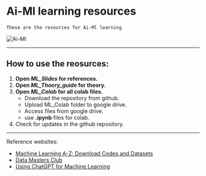 # Ai-Ml learning resources
    These are the resources for Ai-Ml learning
    
![Ai-Ml](https://media.licdn.com/dms/image/D5612AQEZwaQwVnCpvA/article-cover_image-shrink_720_1280/0/1702031356561?e=2147483647&v=beta&t=IZ5mcfHJ-hjdCW0rXxCbAkYuqb78XgEgL_Yx_eeSf3Y)

---

## How to use the reosurces:
1. **Open *ML_Slides* for references.**
2. **Open *ML_Thoery_guide* for theory.**
3. **Open *ML_Colab* for all colab files.**
   - Download the repository from github.
   - Upload ML_Colab folder to google drive.
   - Access files from google drive.
   - use **.ipynb** files for colab.
4. Check for updates in the github repository.

---

Reference websites: 
- [Machine Learning A-Z: Download Codes and Datasets](https://www.superdatascience.com/pages/machine-learning)
- [Data Masters Club](https://datamastersclub.com/machine-learning-a-z-tips-and-resources/)
- [Using ChatGPT for Machine Learning](https://www.youtube.com/watch?v=Bw7pAYv6iaM)
